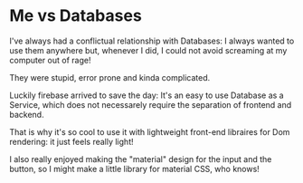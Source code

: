 # Me vs Databases

I've always had a conflictual relationship with Databases: I always wanted to use them anywhere but, whenever I did, I could not avoid screaming at my computer out of rage!

They were stupid, error prone and kinda complicated.

Luckily firebase arrived to save the day: It's an easy to use Database as a Service, which does not necessarely require the separation of frontend and backend.

That is why it's so cool to use it with lightweight front-end libraires for Dom rendering: it just feels really light!

I also really enjoyed making the "material" design for the input and the button, so I might make a little library for material CSS, who knows!